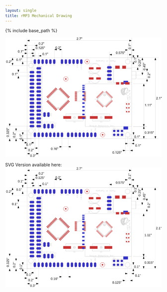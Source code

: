 ```yaml
---
layout: single
title: rMP3 Mechanical Drawing
---
```

{% include base_path %}

![rMP3 Mechanical Drawing](images/rmp3-100-a1-mechanical.png)

SVG Version available here: [![rMP3 Mechanical Drawing - SVG](images/rmp3-100-a1-mechanical.svg)](images/rmp3-100-a1-mechanical.svg)
